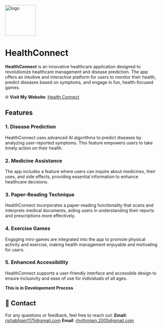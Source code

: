 <img src="https://i.ibb.co/HPp3fC1/logo.png" alt="logo" width=100px height=100px></a>
# HealthConnect

**HealthConnect** is an innovative healthcare application designed to revolutionize healthcare management and disease prediction. The app offers an intuitive and interactive platform for users to monitor their health, predict diseases based on symptoms, and engage in fun, health-focused games.

🌐 **Visit My Website**: [Health Connect](https://healthconnect-nine.vercel.app/)

## Features

### 1. **Disease Prediction**
HealthConnect uses advanced AI algorithms to predict diseases by analyzing user-reported symptoms. This feature empowers users to take timely action on their health.

### 2. **Medicine Assistance**
The app includes a feature where users can inquire about medicines, their uses, and side effects, providing essential information to enhance healthcare decisions.

### 3. **Paper-Reading Technique**
HealthConnect incorporates a paper-reading functionality that scans and interprets medical documents, aiding users in understanding their reports and prescriptions more effectively.

### 4. **Exercise Games**
Engaging mini-games are integrated into the app to promote physical activity and exercise, making health management enjoyable and motivating for users.

### 5. **Enhanced Accessibility**
HealthConnect supports a user-friendly interface and accessible design to ensure inclusivity and ease of use for individuals of all ages.

**This is in Developement Process**

## 📧 Contact

For any questions or feedback, feel free to reach out:
**Email:** rishabhjain1175@gmail.com
**Email**: rhythmjain.2005@gmail.com
